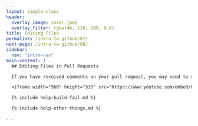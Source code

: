```yaml
---
layout: simple-class
header:
  overlay_image: cover.jpeg
  overlay_filter: rgba(46, 129, 200, 0.6)
title: Editing Files
permalink: /intro-to-github/07/
next-page: /intro-to-github/08/
sidebar:
  nav: "intro-nav"
main-content: |
  ## Editing Files in Pull Requests

  If you have received comments on your pull request, you may need to make a few changes. This video will show you how:

  <iframe width="560" height="315" src="https://www.youtube.com/embed/F0IvcyTwDt4" frameborder="0" allowfullscreen></iframe>

  {% include help-build-fail.md %}

  {% include help-other-things.md %}
 
---
```

